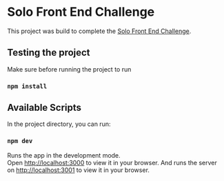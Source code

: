 # Solo Front End Challenge

This project was build to complete the [Solo Front End Challenge](https://gitlab.com/gosolo/challenges/react-exercise).

## Testing the project 

Make sure before running the project to run
### `npm install`

## Available Scripts

In the project directory, you can run:

### `npm dev`

Runs the app in the development mode.\
Open [http://localhost:3000](http://localhost:3000) to view it in your browser.
And runs the server on [http://localhost:3001](http://localhost:3001) to view it in your browser.



